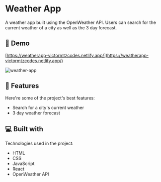 <h1 id="title">Weather App</h1>

<p id="description">A weather app built using the OpenWeather API. Users can search for the current weather of a city as well as the 3 day forecast.</p>

<h2>🚀 Demo</h2>

[https://weatherapp-victormtzcodes.netlify.app/](https://weatherapp-victormtzcodes.netlify.app/)

![weather-app](https://user-images.githubusercontent.com/93169407/191353653-a9b68ce6-1b20-4221-a97c-e4150f25f3a1.png)
  
<h2>🧐 Features</h2>

Here're some of the project's best features:

*   Search for a city's current weather
*   3 day weather forecast
  
<h2>💻 Built with</h2>

Technologies used in the project:

*   HTML
*   CSS
*   JavaScript
*   React
*   OpenWeather API
